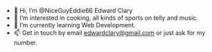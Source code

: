 - 👋 Hi, I’m @NiceGuyEddie66 Edward Clary
- 👀 I’m interested in cooking, all kinds of sports on telly and music.
- 🌱 I’m currently learning Web Development.
- 📫 Get in touch by email edwardclary@gmail.com or just ask for my number.

<!---
NiceGuyEddie66/NiceGuyEddie66 is a ✨ special ✨ repository because its `README.md` (this file) appears on your GitHub profile.
You can click the Preview link to take a look at your changes.
--->
